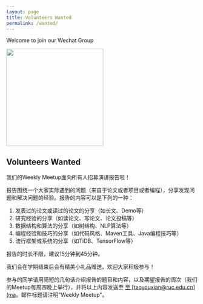 ```yaml
---
layout: page
title: Volunteers Wanted
permalink: /wanted/
---
```


Welcome to join our Wechat Group

<img src="/meetup/images/wechat_group.jpg" width="256" height="256" align="center">

## Volunteers Wanted
我们的Weekly Meetup面向所有人招募演讲报告啦！

报告围绕一个大家实际遇到的问题（来自于论文或者项目或者编程），分享发现问题和解决问题的经验。报告的内容可以是下列的一种：

1. 发表过的论文或读过的论文的分享（如长文、Demo等）
2. 研究经验的分享（如读论文、写论文、论文投稿等）
3. 数据结构和算法的分享（如树结构、NLP算法等）
4. 编程经验和技巧的分享（如代码风格、Maven工具、Java编程技巧等）
5. 流行框架或系统的分享（如TiDB、TensorFlow等）

报告的时长不限，建议15分钟到45分钟。

我们会在学期结束后会有精美小礼品赠送，欢迎大家积极参与！

参与的同学请用简短的几句话介绍报告的题目和内容，以及期望报告的周次（我们的Meetup每周四晚上举行），并将以上内容发送至 [至 [taoyouxian@ruc.edu.cn](ma](n](mailto:taoyouxian@ruc.edu.cn)。邮件)。邮件标题请注明"Weekly Meetup"。